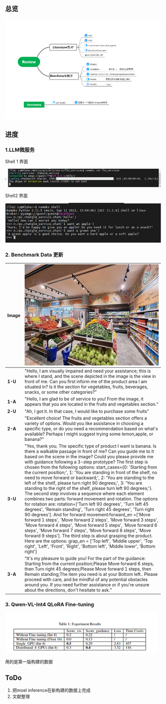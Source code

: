 ## 总览
![Img1](./pic/20231108/img.png)

## 进度
### 1.LLM微服务
Shell 1 界面

![Img2](./pic/20231108/shell1.png)

Shell2 界面

![Img3](./pic/20231108/shell2.png)


### 2. Benchmark Data 更新
| **Image** | ![Img4](./pic/20231108/39.jpg)                                                                                                                                                                                                                                                                                                                                                                                                                                                                                                                                                                                                                                                                                                                                                                                                                                                                                                                                                                                                                                                                                                                                                                                                                                                                                                                         |
|---------|---------------------------------------------------------------------------------------------------------------------------------------------------------------------------------------------------------------------------------------------------------------------------------------------------------------------------------------------------------------------------------------------------------------------------------------------------------------------------------------------------------------------------------------------------------------------------------------------------------------------------------------------------------------------------------------------------------------------------------------------------------------------------------------------------------------------------------------------------------------------------------------------------------------------------------------------------------------------------------------------------------------------------------------------------------------------------------------------------------------------------------------------------------------------------------------------------------------------------------------------------------------------------------------------------------------------------------------------------|
| **1-U** | "Hello, I am visually impaired and need your assistance; this is where I stand, and the scene depicted in the image is the view in front of me. Can you first inform me of the product area I am situated in? Is it the section for vegetables, fruits, beverages, snacks, or some other categories?"                                                                                                                                                                                                                                                                                                                                                                                                                                                                                                                                                                                                                                                                                                                                                                                                                                                                                                                                                                                                                                             |
| **1-A** | "Hello, I am glad to be of service to you! From the image, it appears that you are located in the fruits and vegetables section."                                                                                                                                                                                                                                                                                                                                                                                                                                                                                                                                                                                                                                                                                                                                                                                                                                                                                                                                                                                                                                                                                                                                                                                                                 |
| **2-U** | "Ah, I got it. In that case, I would like to purchase some fruits"                                                                                                                                                                                                                                                                                                                                                                                                                                                                                                                                                                                                                                                                                                                                                                                                                                                                                                                                                                                                                                                                                                                                                                                                                                                                                |
| **2-A** | "Excellent choice! The fruits and vegetables section offers a variety of options. Would you like assistance in choosing a specific type, or do you need a recommendation based on what's available? Perhaps I might suggest trying some lemon,apple, or banana?"                                                                                                                                                                                                                                                                                                                                                                                                                                                                                                                                                                                                                                                                                                                                                                                                                                                                                                                                                                                                                                                                                  |
| **3-U** | "Yes, thank you. The specific type of product I want is banana. Is there a walkable passage in front of me? Can you guide me to it based on the scene in the image? Could you please provide me with guidance following a 3-step prototype? The first step is chosen from the following options: start_cases={0: 'Starting from the current position;', 1: 'You are standing in front of the shelf, no need to move forward or backward;', 2: 'You are standing to the left of the shelf, please turn right 90 degrees;', 3: 'You are standing to the right of the shelf, please turn left 90 degrees;'}. The second step involves a sequence where each element combines two parts: forward movement and rotation. The options for rotation are: rotation=['Turn left 90 degrees', 'Turn left 45 degrees', 'Remain standing', 'Turn right 45 degrees', 'Turn right 90 degrees']. And for forward movement:forward_en =['Move forward 1 steps', 'Move forward 2 steps', 'Move forward 3 steps', 'Move forward 4 steps', 'Move forward 5 steps', 'Move forward 6 steps', 'Move forward 7 steps', 'Move forward 8 steps', 'Move forward 9 steps']. The third step is about grasping the product. Here are the options: grap_en = ['Top left', 'Middle upper', 'Top right', 'Left', 'Front', 'Right', 'Bottom left', 'Middle lower', 'Bottom right'] |
| **3-A** | "It's my pleasure to guide you! For the part of the guidance: Starting from the current position;Please Move forward 6 steps, then Turn right 45 degrees;Please Move forward 1 steps, then Remain standing;The item you need is at your Bottom left.. Please proceed with care, and be mindful of any potential obstacles around you. If you need further assistance or if you're unsure about the directions, don't hesitate to ask."                                                                                                                                                                                                                                                                                                                                                                                                                                                                                                                                                                                                                                                                                                                                                                                                                                                                                                            |

### 3. Qwen-VL-Int4 QLoRA Fine-tuning
![Img5](./pic/20231108/img_1.png)

用的是第一版构建的数据

## ToDo
1. 把moel inference在新构建的数据上完成
2. 文献整理